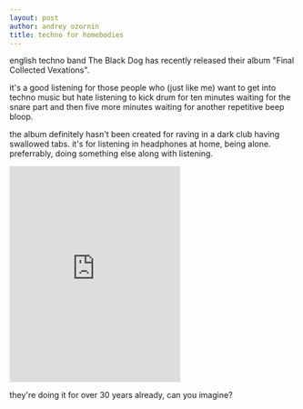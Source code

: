 ```yaml
---
layout: post
author: andrey ozornin
title: techno for homebodies
---
```


english techno band The Black Dog has recently released their album "Final Collected Vexations".

it's a good listening for those people who (just like me) want to get into techno music but hate listening to kick drum for ten minutes waiting for the snare part and then five more minutes waiting for another repetitive beep bloop.

the album definitely hasn't been created for raving in a dark club having swallowed tabs. it's for listening in headphones at home, being alone. preferrably, doing something else along with listening.

<iframe src="https://open.spotify.com/embed/album/0gNN8hM4IyGe9ZE6sl2AnX" width="300" height="380" frameborder="0" allowtransparency="true" allow="encrypted-media"></iframe>

they're doing it for over 30 years already, can you imagine?
